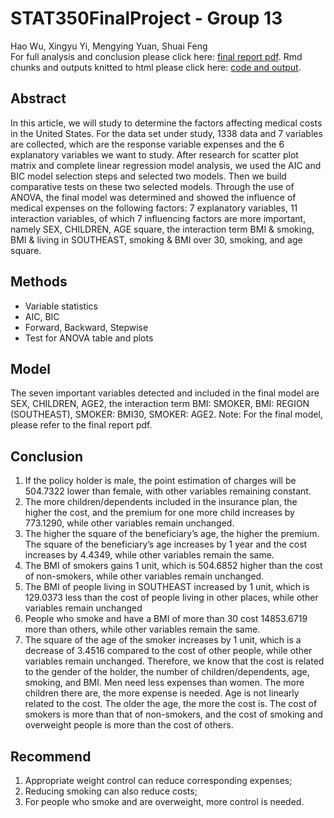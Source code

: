 # STAT350FinalProject - Group 13
Hao Wu, Xingyu Yi, Mengying Yuan, Shuai Feng  
For full analysis and conclusion please click here:
[final report pdf](https://github.com/hwa95/STAT350FinalProject/blob/main/result_paper.pdf).
Rmd chunks and outputs knitted to html please click here:
[code and output](https://github.com/hwa95/STAT350FinalProject/blob/main/code.html).
## Abstract
In this article, we will study to determine the factors affecting medical costs in the United States. For the data set under study, 1338 data and 7 variables are collected, which are the response variable expenses and the 6 explanatory variables we want to study. After research for scatter plot matrix and complete linear regression model analysis, we used the AIC and BIC model selection steps and selected two models. Then we build comparative tests on these two selected models. Through the use of ANOVA, the final model was determined and showed the influence of medical expenses on the following factors: 7 explanatory variables, 11 interaction variables, of which 7 influencing factors are more important, namely SEX, CHILDREN, AGE square, the interaction term BMI & smoking, BMI & living in SOUTHEAST, smoking & BMI over 30, smoking, and age square.

## Methods
* Variable statistics
* AIC, BIC
* Forward, Backward, Stepwise
* Test for ANOVA table and plots

## Model
The seven important variables detected and included in the final model are SEX, CHILDREN, AGE2, the interaction term BMI: SMOKER, BMI: REGION (SOUTHEAST), SMOKER: BMI30, SMOKER: AGE2. 
Note: For the final model, please refer to the final report pdf.

## Conclusion
1. If the policy holder is male, the point estimation of charges will be 504.7322 lower than female, with other variables remaining constant.
2. The more children/dependents included in the insurance plan, the higher the cost, and the premium for one more child increases by 773.1290, while other variables remain unchanged.
3. The higher the square of the beneficiary’s age, the higher the premium. The square of the beneficiary’s age increases by 1 year and the cost increases by 4.4349, while other variables remain the same.
4. The BMI of smokers gains 1 unit, which is 504.6852 higher than the cost of non-smokers, while other variables remain unchanged.
5. The BMI of people living in SOUTHEAST increased by 1 unit, which is 129.0373 less than the cost of people living in other places, while other variables remain unchanged
6. People who smoke and have a BMI of more than 30 cost 14853.6719 more than others, while other variables remain the same.
7. The square of the age of the smoker increases by 1 unit, which is a decrease of 3.4516 compared to the cost of other people, while other variables remain unchanged.
Therefore, we know that the cost is related to the gender of the holder, the number of children/dependents, age, smoking, and BMI. Men need less expenses than women. The more children there are, the more expense is needed. Age is not linearly related to the cost. The older the age, the more the cost is. The cost of smokers is more than that of non-smokers, and the cost of smoking and overweight people is more than the cost of others.
## Recommend
1. Appropriate weight control can reduce corresponding expenses;
2. Reducing smoking can also reduce costs;
3. For people who smoke and are overweight, more control is needed.
 
